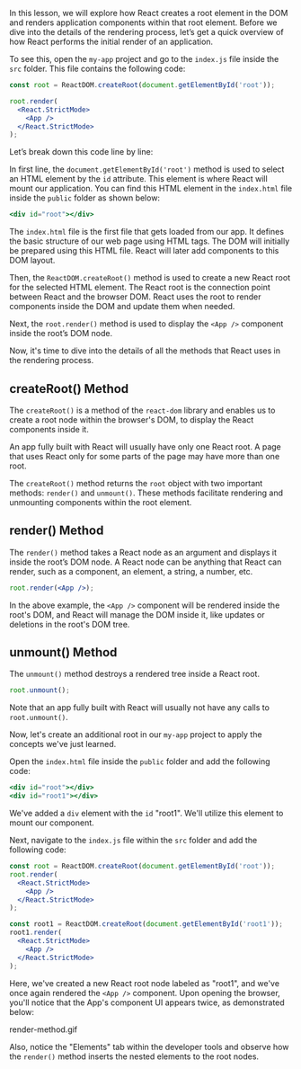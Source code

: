 In this lesson, we will explore how React creates a root element in the DOM and renders application components within that root element. Before we dive into the details of the rendering process, let’s get a quick overview of how React performs the initial render of an application.

To see this, open the `my-app` project and go to the `index.js` file inside the `src` folder. This file contains the following code:

```jsx
const root = ReactDOM.createRoot(document.getElementById('root'));

root.render(
  <React.StrictMode>
    <App />
  </React.StrictMode>
);
```

Let’s break down this code line by line:

In first line, the `document.getElementById('root')` method is used to select an HTML element by the `id` attribute. This element is where React will mount our application. You can find this HTML element in the `index.html` file inside the `public` folder as shown below:

```jsx
<div id="root"></div>
```

The `index.html` file is the first file that gets loaded from our app. It defines the basic structure of our web page using HTML tags. The DOM will initially be prepared using this HTML file. React will later add components to this DOM layout.

Then, the `ReactDOM.createRoot()` method is used to create a new React root for the selected HTML element. The React root is the connection point between React and the browser DOM. React uses the root to render components inside the DOM and update them when needed.

Next, the `root.render()` method is used to display the `<App />` component inside the root’s DOM node.

Now, it's time to dive into the details of all the methods that React uses in the rendering process.

## createRoot() Method

The `createRoot()` is a method of the `react-dom` library and enables us to create a root node within the browser's DOM, to display the React components inside it.

An app fully built with React will usually have only one React root. A page that uses React only for some parts of the page may have more than one root.

The `createRoot()` method returns the `root` object with two important methods: `render()` and `unmount()`. These methods facilitate rendering and unmounting components within the root element.

## render() Method

The `render()` method takes a React node as an argument and displays it inside the root’s DOM node. A React node can be anything that React can render, such as a component, an element, a string, a number, etc.

```jsx
root.render(<App />);
```

In the above example, the `<App />` component will be rendered inside the root's DOM, and React will manage the DOM inside it, like updates or deletions in the root's DOM tree.

## unmount() Method

The `unmount()` method destroys a rendered tree inside a React root.

```jsx
root.unmount();
```

Note that an app fully built with React will usually not have any calls to `root.unmount()`.

Now, let's create an additional root in our `my-app` project to apply the concepts we've just learned.

Open the `index.html` file inside the `public` folder and add the following code:

```jsx {2-2}
<div id="root"></div>
<div id="root1"></div>
```

We've added a `div` element with the `id` "root1". We'll utilize this element to mount our component.

Next, navigate to the `index.js` file within the `src` folder and add the following code:

```jsx {8-13}
const root = ReactDOM.createRoot(document.getElementById('root'));
root.render(
  <React.StrictMode>
    <App />
  </React.StrictMode>
);

const root1 = ReactDOM.createRoot(document.getElementById('root1'));
root1.render(
  <React.StrictMode>
    <App />
  </React.StrictMode>
);
```

Here, we've created a new React root node labeled as "root1", and we've once again rendered the `<App />` component. Upon opening the browser, you'll notice that the App's component UI appears twice, as demonstrated below:

<image>render-method.gif</image>

Also, notice the "Elements" tab within the developer tools and observe how the `render()` method inserts the nested elements to the root nodes.
